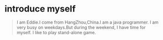 # introduce myself
> I am Eddie.I come from HangZhou,China.I am a java programmer. I am very busy on weekdays.But during the weekend, I have time for myself.
I like to play stand-alone game.
